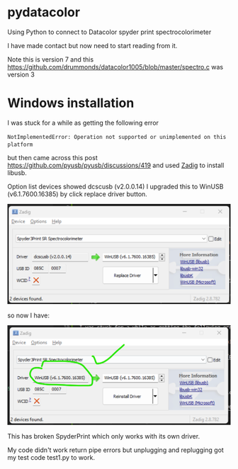 # pydatacolor
Using Python to connect to Datacolor spyder print spectrocolorimeter

I have made contact but now need to start reading from it.

Note this is version 7 and this https://github.com/drummonds/datacolor1005/blob/master/spectro.c was version 3


# Windows installation
I was stuck for a while as getting the following error

`NotImplementedError: Operation not supported or unimplemented on this platform`

 but then came across this post https://github.com/pyusb/pyusb/discussions/419 and used [Zadig](https://zadig.akeo.ie) to install libusb.


 Option list devices showed dcscusb (v2.0.0.14)
 I upgraded this to WinUSB (v6.1.7600.16385) by click replace driver button.
 
 ![picture 2](images/88518f77b0fe8e1e054f08d46a19c9629e5b950daee6a0d3fcd8c84d7f35957c.png)  

 so now I have:

 ![picture 3](images/256d01002aeefcacd66b1859c35a27e65b79acface94bb89490f0f69104dd721.png)  

This has broken SpyderPrint which only works with its own driver.

My code didn't work return pipe errors but unplugging and replugging got my test code test1.py to work.








